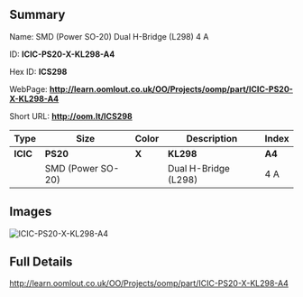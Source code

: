 

## Summary
 
Name:  SMD (Power SO-20) Dual H-Bridge (L298) 4 A 

ID: __ICIC-PS20-X-KL298-A4__

Hex ID: __ICS298__

WebPage: __http://learn.oomlout.co.uk/OO/Projects/oomp/part/ICIC-PS20-X-KL298-A4__

Short URL: __http://oom.lt/ICS298__


| Type   | Size   | Color   | Description   | Index   |    
| ----- | ------   | ------   | -----   | ----   |    
| __ICIC__   					| __PS20__   					| __X__    						| __KL298__    					| __A4__ |    
| 		| SMD (Power SO-20)	| 		| Dual H-Bridge (L298)	| 4 A	|

## Images
![ICIC-PS20-X-KL298-A4](http://oomlout.com/oomp-gen/parts/ICIC-PS20-X-KL298-A4/ICIC-PS20-X-KL298-A4_420.jpg)

## Full Details

 http://learn.oomlout.co.uk/OO/Projects/oomp/part/ICIC-PS20-X-KL298-A4

